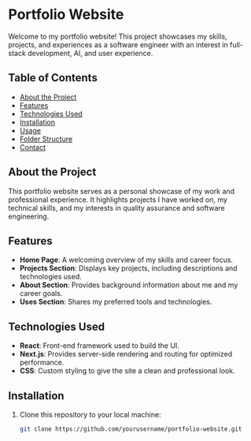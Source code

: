 # Portfolio Website

Welcome to my portfolio website! This project showcases my skills, projects, and experiences as a software engineer with an interest in full-stack development, AI, and user experience.

## Table of Contents
- [About the Project](#about-the-project)
- [Features](#features)
- [Technologies Used](#technologies-used)
- [Installation](#installation)
- [Usage](#usage)
- [Folder Structure](#folder-structure)
- [Contact](#contact)

## About the Project
This portfolio website serves as a personal showcase of my work and professional experience. It highlights projects I have worked on, my technical skills, and my interests in quality assurance and software engineering.

## Features
- **Home Page**: A welcoming overview of my skills and career focus.
- **Projects Section**: Displays key projects, including descriptions and technologies used.
- **About Section**: Provides background information about me and my career goals.
- **Uses Section**: Shares my preferred tools and technologies.

## Technologies Used
- **React**: Front-end framework used to build the UI.
- **Next.js**: Provides server-side rendering and routing for optimized performance.
- **CSS**: Custom styling to give the site a clean and professional look.

## Installation
1. Clone this repository to your local machine:
   ```bash
   git clone https://github.com/yourusername/portfolio-website.git
